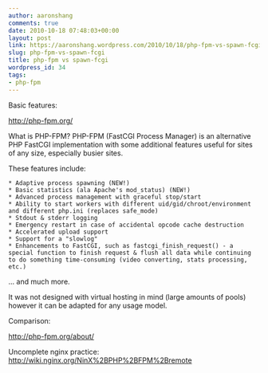 ```yaml
---
author: aaronshang
comments: true
date: 2010-10-18 07:48:03+00:00
layout: post
link: https://aaronshang.wordpress.com/2010/10/18/php-fpm-vs-spawn-fcgi/
slug: php-fpm-vs-spawn-fcgi
title: php-fpm vs spawn-fcgi
wordpress_id: 34
tags:
- php-fpm
---
```


Basic features:

http://php-fpm.org/

What is PHP-FPM?
PHP-FPM (FastCGI Process Manager) is an alternative PHP FastCGI implementation with some additional features useful for sites of any size, especially busier sites.

These features include:

    * Adaptive process spawning (NEW!)
    * Basic statistics (ala Apache's mod_status) (NEW!)
    * Advanced process management with graceful stop/start
    * Ability to start workers with different uid/gid/chroot/environment and different php.ini (replaces safe_mode)
    * Stdout & stderr logging
    * Emergency restart in case of accidental opcode cache destruction
    * Accelerated upload support
    * Support for a "slowlog"
    * Enhancements to FastCGI, such as fastcgi_finish_request() - a special function to finish request & flush all data while continuing to do something time-consuming (video converting, stats processing, etc.)


... and much more.

It was not designed with virtual hosting in mind (large amounts of pools) however it can be adapted for any usage model.



Comparison:

http://php-fpm.org/about/

Uncomplete nginx practice:
http://wiki.nginx.org/NinX%2BPHP%2BFPM%2Bremote
